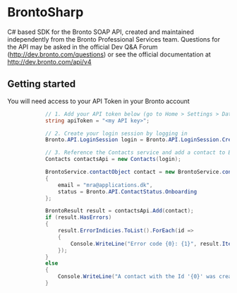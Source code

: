 # BrontoSharp
C# based SDK for the Bronto SOAP API, created and maintained independently from the Bronto Professional Services team. Questions for the API may be asked in the official Dev Q&amp;A Forum (http://dev.bronto.com/questions) or see the official documentation at http://dev.bronto.com/api/v4

## Getting started
You will need access to your API Token in your Bronto account

```C#
            // 1. Add your API token below (go to Home > Settings > Data Exchange in Bronto to see your API Key
            string apiToken = "<my API key>";

            // 2. Create your login session by logging in
            Bronto.API.LoginSession login = Bronto.API.LoginSession.Create(apiToken);

            // 3. Reference the Contacts service and add a contact to Bronto
            Contacts contactsApi = new Contacts(login);

            BrontoService.contactObject contact = new BrontoService.contactObject()
            {
                email = "mra@applications.dk",
                status = Bronto.API.ContactStatus.Onboarding
            };

            BrontoResult result = contactsApi.Add(contact);
            if (result.HasErrors)
            {
                result.ErrorIndicies.ToList().ForEach(id =>
                {
                    Console.WriteLine("Error code {0}: {1}", result.Items[id].ErrorCode, result.Items[id].ErrorString);
                });
            }
            else
            {
                Console.WriteLine("A contact with the Id '{0}' was created", result.Items.First().Id);
            }
```
